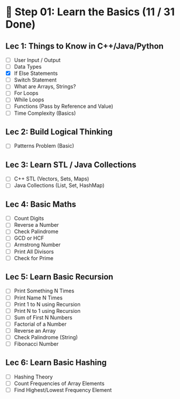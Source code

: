 # 📘 Step 01: Learn the Basics (11 / 31 Done)

## Lec 1: Things to Know in C++/Java/Python

- [ ] User Input / Output
- [ ] Data Types
- [x] If Else Statements
- [ ] Switch Statement
- [ ] What are Arrays, Strings?
- [ ] For Loops
- [ ] While Loops
- [ ] Functions (Pass by Reference and Value)
- [ ] Time Complexity (Basics)

## Lec 2: Build Logical Thinking

- [ ] Patterns Problem (Basic)

## Lec 3: Learn STL / Java Collections

- [ ] C++ STL (Vectors, Sets, Maps)
- [ ] Java Collections (List, Set, HashMap)

## Lec 4: Basic Maths

- [ ] Count Digits
- [ ] Reverse a Number
- [ ] Check Palindrome
- [ ] GCD or HCF
- [ ] Armstrong Number
- [ ] Print All Divisors
- [ ] Check for Prime

## Lec 5: Learn Basic Recursion

- [ ] Print Something N Times
- [ ] Print Name N Times
- [ ] Print 1 to N using Recursion
- [ ] Print N to 1 using Recursion
- [ ] Sum of First N Numbers
- [ ] Factorial of a Number
- [ ] Reverse an Array
- [ ] Check Palindrome (String)
- [ ] Fibonacci Number

## Lec 6: Learn Basic Hashing

- [ ] Hashing Theory
- [ ] Count Frequencies of Array Elements
- [ ] Find Highest/Lowest Frequency Element
